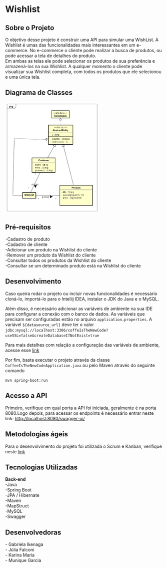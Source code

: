 <html>
<h1>Wishlist</h1>
<h2>Sobre o Projeto</h2>
<!--Inserir link do projeto-->
<p>O objetivo desse projeto é construir uma API para simular uma WishList. A Wishlist é umas das funcionalidades mais interessantes em um e-commerce. No e-commerce o cliente pode realizar a busca de produtos, ou pode acessar a tela de detalhes do produto.<br>
Em ambas as telas ele pode selecionar os produtos de sua preferência e armazená-los na sua Wishlist. A qualquer momento o cliente pode visualizar sua Wishlist completa, com todos os produtos que ele selecionou e uma única tela.</p>

<!--Inserir Badges-->
<h2>Diagrama de Classes</h2> 
<!--![Diagrama](https://github.com/gabikenaga/Coffee_is_the_new_Code/blob/master/assets/Diagrama.png)-->  
<img src="https://github.com/gabikenaga/Coffee_is_the_new_Code/blob/master/assets/Diagrama.png" alt="Diagrama de classes" width="300"/>  

<h2>Pré-requisitos</h2>
<p>-Cadastro de produto<br>
  -Cadastro de cliente<br>
  -Adicionar um produto na Wishlist do cliente<br>
  -Remover um produto da Wishlist do cliente<br>
  -Consultar todos os produtos da Wishlist do cliente<br>
  -Consultar se um determinado produto está na Wishlist do cliente<br>
  </p>
  
<h2>Desenvolvimento</h2>

Caso queira rodar o projeto ou incluir novas funcionalidades é necessário cloná-lo, importá-lo para o Inteliij IDEA, instalar o JDK do Java e o MySQL.

Além disso, é necessário adicionar as variáveis de ambiente na sua IDE para configurar a conexão com o banco de dados. As variáveis que precisam ser configuradas estão no arquivo `application.properties`. A variável `${datasource_url}` deve ter o valor `jdbc:mysql://localhost:3306/coffeIsTheNewCode?useSSL=false&createDatabaseIfNotExist=true`

Para mais detalhes com relação a configuração das variáveis de ambiente, acesse esse [link](https://www.jetbrains.com/help/objc/add-environment-variables-and-program-arguments.html#add-environment-variables)

Por fim, basta executar o projeto através da classe `CoffeeIsTheNewCodeApplication.java` ou pelo Maven através do seguinte comando
```
mvn spring-boot:run
```

<h2>Acesso a API</h2>
  
Primeiro, verifique em qual porta a API foi iniciada, geralmente é na porta 8080.Logo depois, para acessar os endpoints é necessário entrar neste link: [http://localhost:8080/swagger-ui/](http://localhost:8080/swagger-ui/)

<h2>Metodologias ágeis</h2>

Para o desenvolvimento do projeto foi utilizada o Scrum e Kanban, verifique neste [link](https://github.com/gabikenaga/Coffee_is_the_new_Code/projects/1)
  
<h2>Tecnologias Utilizadas</h2>
<p><b>Back-end</b><br>
  -Java<br>
  -Spring Boot<br>
  -JPA / Hibernate<br>
  -Maven<br>
  -MapStruct<br>
  -MySQL<br>
  -Swagger<br>

<h2>Desenvolvedoras</h2>
 <p>- Gabriela Ikenaga<br>
 - Júlia Falconi<br>
 - Karina Maria<br>
   - Munique Garcia</p>
  
</html>
